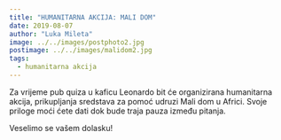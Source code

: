 ```yaml
---
title: "HUMANITARNA AKCIJA: MALI DOM"
date: 2019-08-07
author: "Luka Mileta"
image: ../../images/postphoto2.jpg
postimage: ../../images/malidom2.jpg
tags:
  - humanitarna akcija
---
```


Za vrijeme pub quiza u kaficu Leonardo bit će organizirana humanitarna akcija, prikupljanja sredstava za pomoć udruzi Mali dom u Africi. Svoje priloge moći ćete dati dok bude traja pauza između pitanja.

Veselimo se vašem dolasku!
